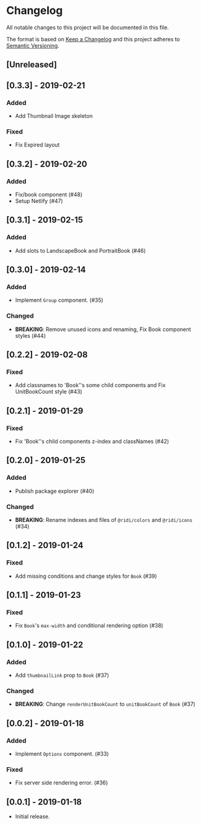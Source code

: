 # Changelog
All notable changes to this project will be documented in this file.

The format is based on [Keep a Changelog](http://keepachangelog.com/en/1.0.0/)
and this project adheres to [Semantic Versioning](http://semver.org/spec/v2.0.0.html).

## [Unreleased]
## [0.3.3] - 2019-02-21
### Added
- Add Thumbnail Image skeleton

### Fixed
- Fix Expired layout

## [0.3.2] - 2019-02-20
### Added
- Fix/book component (#48)
- Setup Netlify (#47)

## [0.3.1] - 2019-02-15
### Added
- Add slots to LandscapeBook and PortraitBook (#46)

## [0.3.0] - 2019-02-14
### Added
- Implement `Group` component. (#35)

### Changed
- **BREAKING**: Remove unused icons and renaming, Fix Book component styles (#44)

## [0.2.2] - 2019-02-08
### Fixed
- Add classnames to 'Book''s some child components and Fix UnitBookCount style (#43)

## [0.2.1] - 2019-01-29
### Fixed
- Fix 'Book''s child components z-index and classNames (#42)

## [0.2.0] - 2019-01-25
### Added
- Publish package explorer (#40)

### Changed
- **BREAKING**: Rename indexes and files of `@ridi/colors` and `@ridi/icons` (#34)

## [0.1.2] - 2019-01-24
### Fixed
- Add missing conditions and change styles for `Book` (#39)

## [0.1.1] - 2019-01-23
### Fixed
- Fix `Book`'s `max-width` and conditional rendering option (#38)

## [0.1.0] - 2019-01-22
### Added
- Add `thumbnailLink` prop to `Book` (#37)

### Changed
- **BREAKING**: Change `renderUnitBookCount` to `unitBookCount` of `Book` (#37)

## [0.0.2] - 2019-01-18
### Added
- Implement `Options` component. (#33)

### Fixed
- Fix server side rendering error. (#36)

## [0.0.1] - 2019-01-18
- Initial release.
